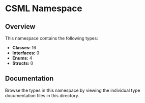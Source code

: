 # CSML Namespace

## Overview

This namespace contains the following types:

- **Classes:** 16
- **Interfaces:** 0
- **Enums:** 4
- **Structs:** 0

## Documentation

Browse the types in this namespace by viewing the individual type documentation files in this directory.


